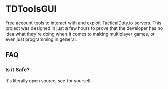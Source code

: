 # TDToolsGUI

Free account tools to interact with and exploit TacticalDuty.io servers. This project was designed in just a few hours to prove that the developer has no idea what they're doing when it comes to making multiplayer games, or even just programming in general.

## FAQ
### Is it Safe?

It's literally open source, see for yourself.
